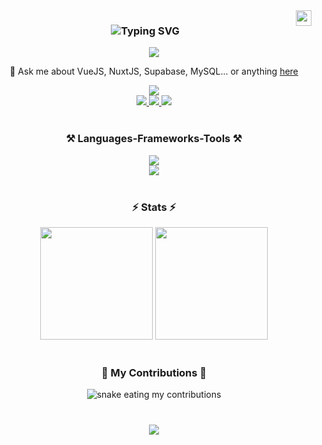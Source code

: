 <img style="height: 25px"  align="right" src="https://komarev.com/ghpvc/?username=hieunmh&label=Profile%20views&color=41B883&style=flat" />

<h3 align="center">
    <img src="https://readme-typing-svg.herokuapp.com?font=Ubuntu&weight=700&size=30&duration=4000&center=true&color=41B883&width=435&lines=Hi+👋!;I'm+Nguyen+Minh+Hieu;A+student+from+UET-VNU" alt="Typing SVG" />
</h3>

<p align="center">
    <img src="https://github-profile-trophy.vercel.app/?username=hieunmh&theme=nord&no-frame=true&no-bg=false&margin-w=4&row=1&column=6" />
</p>



<div align="center">

 💬 Ask me about VueJS, NuxtJS, Supabase, MySQL... or anything [here](https://github.com/hieunmh/hieunmh/issues)

 
 </div>
 
<div align="center"> 
    <a href="mailto:hieunm.pt@gmail.com" target="_blank">
        <img src="https://img.shields.io/badge/Gmail-333333?style=for-the-badge&logo=gmail&logoColor=red" />
    </a><br/>
    <a href="https://facebook.com/pt.minhieu" target="_blank">
        <img src="https://img.shields.io/badge/Facebook-%231877F2.svg?logo=Facebook&logoColor=white" />
    </a>
    <a href="https://instagram.com/28_b2b" target="_blank">
        <img src="https://img.shields.io/badge/Instagram-%23E4405F.svg?logo=Instagram&logoColor=white" />
    </a>
    <a href="https://reddit.com/user/hieuunm" target="_blank">
        <img src="https://img.shields.io/badge/Reddit-%23FF4500.svg?logo=Reddit&logoColor=white" />
    </a>
</div>
<br/>
 
<h3 align="center">⚒️ Languages-Frameworks-Tools ⚒️</h3>
<div align="center">
    <img src="https://skillicons.dev/icons?i=cpp,css,docker,express,git,github,html,java,js,laravel,mongodb,mysql" /><br/>
    <img src="https://skillicons.dev/icons?i=nextjs,nodejs,nuxtjs,php,postman,py,react,supabase,tailwind,ts,vscode,vue" />
</div>

<br/>

<h3 align="center">⚡ Stats ⚡</h3>
<div align=center style="width: 100%">
  <img style="height: 180px" src="https://github-readme-streak-stats.herokuapp.com/?user=hieunmh&theme=vue-dark&hide_border=true&border_radius=15"/>
<!--     <br/> -->
<!--   <img style="width: 400px" src="https://github-readme-stats.vercel.app/api?username=hieunmh&theme=vue-dark&hide_border=true&include_all_commits=false&count_private=true" /><br/> -->
  <img style="height: 180px" src="https://github-readme-stats.vercel.app/api/top-langs/?username=hieunmh&hide=HTML,CSS,blade&theme=vue-dark&hide_border=true&border_radius=15&layout=compact&size_weight=0.5&count_weight=0.5" />
</div>

<br/>

<div align="center">
  <h3>🐍 My Contributions 🐍</h3>
  <img alt="snake eating my contributions" src="https://raw.githubusercontent.com/hieuunm/hieuunm/output/github-contribution-grid-snake.svg" />
</div>
<br/>

<h3 align="center">
    <img src="https://readme-typing-svg.herokuapp.com/?font=Ubuntu&weight=700&size=30&color=41B883&center=true&vCenter=true&width=600&height=70&duration=4000&lines=Thanks+for+visiting!+✌️;訪問していただきありがとうございます!">
</h3>

